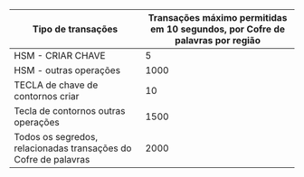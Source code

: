 
| Tipo de transações | Transações máximo permitidas em 10 segundos, por Cofre de palavras por região
--- | ---
| HSM - CRIAR CHAVE | 5
| HSM - outras operações | 1000
| TECLA de chave de contornos criar | 10
| Tecla de contornos outras operações | 1500
| Todos os segredos, relacionadas transações do Cofre de palavras | 2000
 
 
